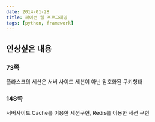 ```yaml
---
date: 2014-01-28
title: 파이쎤 웹 프로그래밍
tags: [python, framework]
---
```


## 인상싶은 내용
### 73쪽
플라스크의 세션은 서버 사이드 세션이 아닌 암호화된 쿠키형태

### 148쪽
서버사이드 Cache를 이용한 세션구현, Redis를 이용한 세션 구현


